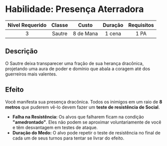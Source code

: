 # Habilidade: Presença Aterradora

| Nível Requerido | Classe | Custo | Duração | Requisitos |
| :---: | :---: | :---: | :---: | :---: |
| 3 | Sautre | 8 de Mana | 1 cena | 1 PA |

## Descrição
O Sautre deixa transparecer uma fração de sua herança dracônica, projetando uma aura de poder e domínio que abala a coragem até dos guerreiros mais valentes.

## Efeito
Você manifesta sua presença dracônica. Todos os inimigos em um raio de **8 metros** que puderem vê-lo devem fazer um **teste de resistência de Social**.

* **Falha na Resistência:** Os alvos que falharem ficam na condição **"amedrontado"**. Eles não podem se aproximar voluntariamente de você e têm desvantagem em testes de ataque.
* **Duração do Medo:** O alvo pode repetir o teste de resistência no final de cada um de seus turnos para tentar se livrar do efeito.